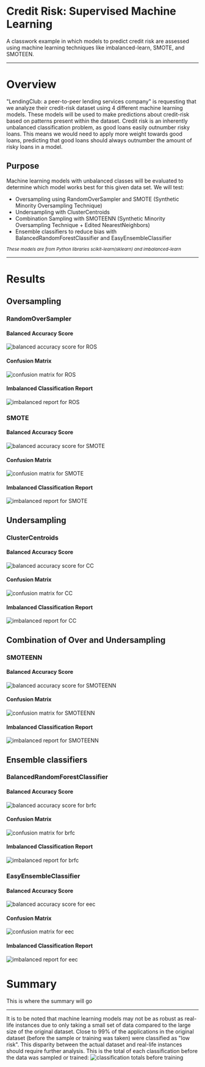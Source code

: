 # Credit Risk: Supervised Machine Learning
A classwork example in which models to predict credit risk are assessed using machine learning techniques like imbalanced-learn, SMOTE, and SMOTEEN. 

---
# Overview
"LendingClub: a peer-to-peer lending services company" is requesting that we analyze their credit-risk dataset using 4 different machine learning models. These models will be used to make predictions about credit-risk based on patterns present within the dataset. Credit risk is an inherently unbalanced classification problem, as good loans easily outnumber risky loans. This means we would need to apply more weight towards good loans, predicting that good loans should always outnumber the amount of risky loans in a model. 

## Purpose
Machine learning models with unbalanced classes will be evaluated to determine which model works best for this given data set. We will test:
* Oversampling using RandomOverSampler and SMOTE (Synthetic Minority Oversampling Technique)
* Undersampling with ClusterCentroids
* Combination Sampling with SMOTEENN (Synthetic Minority Oversampling Technique + Edited NearestNeighbors)
* Ensemble classifiers to reduce bias with BalancedRandomForestClassifier and EasyEnsembleClassifier

<sub>*These models are from Python libraries scikit-learn(sklearn) and imbalanced-learn*</sub>

---

# Results
## Oversampling
### RandomOverSampler
#### Balanced Accuracy Score
![balanced accuracy score for ROS](Resources/balanced_accuracy_ROS.png)

#### Confusion Matrix
![confusion matrix for ROS](Resources/cm_ROS.png)

#### Imbalanced Classification Report
![imbalanced report for ROS](Resources/report_ROS.png)

### SMOTE
#### Balanced Accuracy Score
![balanced accuracy score for SMOTE](Resources/balanced_accuracy_SMOTE.png)

#### Confusion Matrix
![confusion matrix for SMOTE](Resources/cm_SMOTE.png)

#### Imbalanced Classification Report
![imbalanced report for SMOTE](Resources/report_SMOTE.png)

## Undersampling
### ClusterCentroids
#### Balanced Accuracy Score
![balanced accuracy score for CC](Resources/balanced_accuracy_CC.png)

#### Confusion Matrix
![confusion matrix for CC](Resources/cm_CC.png)

#### Imbalanced Classification Report
![imbalanced report for CC](Resources/report_CC.png)

## Combination of Over and Undersampling
### SMOTEENN
#### Balanced Accuracy Score
![balanced accuracy score for SMOTEENN](Resources/balanced_accuracy_SMOTEENN.png)

#### Confusion Matrix
![confusion matrix for SMOTEENN](Resources/cm_SMOTEENN.png)

#### Imbalanced Classification Report
![imbalanced report for SMOTEENN](Resources/report_SMOTEEN.png)

## Ensemble classifiers
### BalancedRandomForestClassifier
#### Balanced Accuracy Score
![balanced accuracy score for brfc](Resources/balanced_accuracy_brfc.png)

#### Confusion Matrix
![confusion matrix for brfc](Resources/cm_brfc.png)

#### Imbalanced Classification Report
![imbalanced report for brfc](Resources/report_brfc.png)

### EasyEnsembleClassifier
#### Balanced Accuracy Score
![balanced accuracy score for eec](Resources/balanced_accuracy_eec.png)

#### Confusion Matrix
![confusion matrix for eec](Resources/cm_eec.png)

#### Imbalanced Classification Report
![imbalanced report for eec](Resources/report_eec.png)

# Summary 
This is where the summary will go

---

It is to be noted that machine learning models may not be as robust as real-life instances due to only taking a small set of data compared to the large size of the original dataset. Close to 99% of the applications in the original dataset (before the sample or training was taken) were classified as "low risk". This disparity between the actual dataset and real-life instances should require further analysis.
This is the total of each classification before the data was sampled or trained:
![classification totals before training](Resources/original_data.png)
